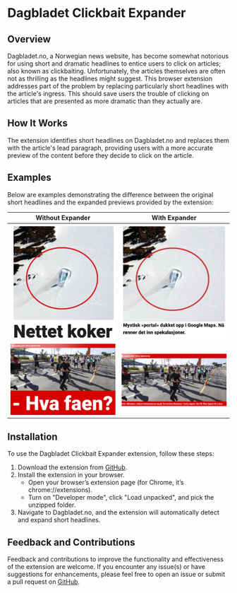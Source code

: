 # Dagbladet Clickbait Expander

## Overview
Dagbladet.no, a Norwegian news website, has become somewhat notorious for using short and dramatic headlines to entice users to click on articles; also known as clickbaiting. Unfortunately, the articles themselves are often not as thrilling as the headlines might suggest. This browser extension addresses part of the problem by replacing particularly short headlines with the article's ingress. This should save users the trouble of clicking on articles that are presented as more dramatic than they actually are.

## How It Works
The extension identifies short headlines on Dagbladet.no and replaces them with the article's lead paragraph, providing users with a more accurate preview of the content before they decide to click on the article.

## Examples
Below are examples demonstrating the difference between the original short headlines and the expanded previews provided by the extension:

| Without Expander | With Expander |
|------------------|---------------|
| ![Original Short Headline](./images/without_expander1.png) | ![Expanded Preview](./images/with_expander1.png) |
| ![Original Short Headline](./images/without_expander2.png) | ![Expanded Preview](./images/with_expander2.png) |

## Installation
To use the Dagbladet Clickbait Expander extension, follow these steps:
1. Download the extension from [GitHub](https://github.com/azizfazlagic/Dagbladet-Expander).
2. Install the extension in your browser.
    - Open your browser’s extension page (for Chrome, it’s chrome://extensions).
    - Turn on "Developer mode", click "Load unpacked", and pick the unzipped folder.
3. Navigate to Dagbladet.no, and the extension will automatically detect and expand short headlines.

## Feedback and Contributions
Feedback and contributions to improve the functionality and effectiveness of the extension are welcome. If you encounter any issue(s) or have suggestions for enhancements, please feel free to open an issue or submit a pull request on [GitHub](#).
